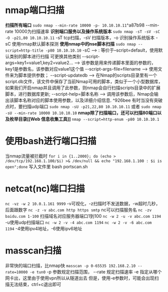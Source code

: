 # nmap端口扫描
**扫描所有端口**
`sudo nmap --min-rate 10000 -p- 10.10.10.11`^a87b98
--min-rate 10000为扫描速率
**识别端口服务以及操作系统版本**
`sudo nmap -sT -sV -sC -O -p21,80 10.10.10.11`
-sT tcp扫描，-sV 扫描版本，-o 识别操作系统版本 -sC 使用nmap默认脚本探测
**使用nmap中的nse脚本扫描**
`sudo nmap --script=http-title -p80 10.10.10.10`
-sC ——> : 等价于–script=default，使用默认类别的脚本进行扫描 可更换其他类别 
--script-args=key1=value1,key2=value2... ——> 该参数是用来传递脚本里面的参数的，key1是参数名，该参数对应value1这个值
--script-args-file=filename ——> 使用文件来为脚本提供参数；
--script-updatedb ——> 在Nmap的scripts目录里有一个
script.db文件，该文件中保存了当前Nmap可用的脚本，类似于一个小型数据库，如果我们开启nmap并且调用了此参数，则nmap会自行扫描scripts目录中的扩展脚本，进行数据库更新;
--script-help=脚本名称  ——> 调用该参数后，Nmap会输出该脚本名称对应的脚本使用参数，以及详细介绍信息. ^926bee
有时当没有突破点时，要扫描udp端口
 `sudo nmap -sU -p21,22,80 10.10.10.11`
或者
`sudo nmap -sU --min-rate 10000 10.10.10.10`
**nmap除了扫描端口，还可以扫描80端口以及枚举目录[[Web 信息收集工具]]**
`nmap --script=http-enum -p80 10.10.10.1`




# 使用bash进行端口扫描
当nmap流量被拦截时
`for i in {1..2000}; do (echo > /dev/tcp/192.168.1.100/$i) >& /dev/null && echo "192.168.1.100 : $i is open";done`
写入文件里 bash portscan.sh



# netcat(nc)端口扫描
`nc -vz -w 2 10.0.1.161 9999`
-v可视化，-z扫描时不发送数据，-w超时几秒，后面跟数字
`nc -z -v abc.com http https smtp`
nc可以扫描服务名
`nc -zv baidu.com 1-100`
扫描域名对应服务器端口1到100
`nc -w 2 -u -v abc.com 1194`
-u使用udp扫描端口
`nc -w 2 -v -4 abc.com 1194`
`nc -w 2 -v -6 abc.com 1194`
-4使用ipv4地址，-6使用ipv6地址



# masscan扫描
非常快的端口扫描，比nmap快
`masscan -p 0-65535 192.168.2.10 --rate=10000 -e tun0`
-p 参数规定扫描范围， --rate 规定扫描速率  -e 指定从哪个网卡出，这里由于使用vpn所以从隧道出去
但是，使用-e参数时，可能会出现扫描无法结束，ctrl+c退出即可
